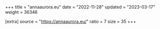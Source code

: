 +++
title = "annaaurora.eu"
date = "2022-11-28"
updated = "2023-03-17"
weight = 36346

[extra]
source = "https://annaaurora.eu/"
ratio = 7
size = 35
+++
